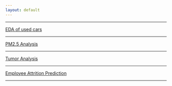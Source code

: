 ```yaml
---
layout: default
---
```

<!--
[CAP Best Practice](./CAPBestPractice.html)
![logo-cap](./images/logo/logo-cap.png)
https://github.com/zhjsg/ds/blob/master/EDA%20of%20used%20cars.ipynb
https://nbviewer.jupyter.org/github/zhjsg/ds/blob/master/EDA%20of%20used%20cars.ipynb
-->
* * *
[EDA of used cars](https://nbviewer.jupyter.org/github/zhjsg/ds/blob/master/EDA%20of%20used%20cars.ipynb)

* * *
[PM2.5 Analysis](./PM25Analysis.html)

<!--![pm25](./images/logo/logo-PM25.png)-->
* * *
[Tumor Analysis](./TumorAnalysis.html)

<!--![tumor](./images/logo/logo-tumor.png)-->
* * *
[Employee Attrition Prediction](./EmployeeAnalysis.html)

<!--![employee](./images/logo/logo-employee.png)-->
* * *

<!--
[COVID-19 SG Analysis](./COVID-19_SG.html)

* * *

[Unemployment Rate Analysis](./EmployeeAnalysis.html)

* * *
[SG Stock Analysis](./EmployeeAnalysis.html)
* * *
-->
